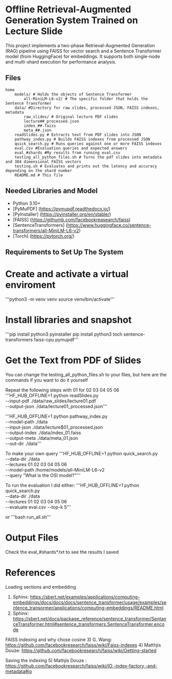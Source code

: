 # Offline Retrieval-Augmented Generation System Trained on Lecture Slide
This project implements a two-phase Retrieval-Augmented Generation (RAG) pipeline using FAISS for vector search and a Sentence Transformer model (from HuggingFace) for embeddings. It supports both single-node and multi-shard execution for performance analysis.

## Files
    home
        models/ # Holds the objects of Sentence Transformer
            all-MiniLM-L6-v2/ # The specific folder that holds the Sentence Transformer
        data/ #Directory for raw slides, processed JSON, FAISS indexes, metadata
            raw_slides/ # Original lecture PDF slides
            lecture##_processed.json
            index_##.faiss
            meta_##.json
        readSlides.py # Extracts text from PDF slides into JSON
        pathway_index.py # Builds FAISS indexes from processed JSON
        quick_search.py # Runs queries against one or more FAISS indexes
        eval.csv #Evaluation queries and expected answers
        eval_#shards #My results from running eval.csv
        testing_all_python_files.sh # Turns the pdf slides into metadata and 384 dimensional FAISS vectors
        testing.sh # Evaluates and prints out the latency and accuracy depending on the shard number
        README.md # This file

## Needed Libraries and Model
- Python 3.10+
- [PyMuPDF] (https://pymupdf.readthedocs.io/)
- [PyInstaller] (https://pyinstaller.org/en/stable/)
- [FAISS] (https://githumb.com/facebookreasearch/faiss)
- [SentenceTransformers] (https://www.huggingface.co/sentence-transformers/all-MiniLM-L6-v2)
- [Torch] (https://pytorch.org/)


## Requirements to Set Up The System
# Create and activate a virtual enviroment
'''python3 -m venv venv
source venv/bin/activate'''

# Install libraries and snapshot
'''pip install python3 pyinstaller
pip install python3 toch sentence-transformers faiss-cpu pymupdf'''

# Get the Text from PDF of Slides
You can change the testing_all_python_files.sh to your files, but here are the commands if you want to do it yourself

Repeat the following steps with 01 for 02 03 04 05 06
'''HF_HUB_OFFLINE=1 python readSlides.py \
    --input-pdf ./data/raw_slides/lecture01.pdf \
    --output-json ./data/lecture01_processed.json'''

'''HF_HUB_OFFLINE=1 python pathway_index.py \
        --model-path ./data \
        --input-json ./data/lecture$01_processed.json \
        --output-index ./data/index_01.faiss \
        --output-meta ./data/meta_01.json \
        --out-dir ./data'''

To make your own query
'''HF_HUB_OFFLINE=1 python quick_search.py \
    --data-dir ./data \
    --lectures 01 02 03 04 05 06 \
    --model-path /home/models/all-MiniLM-L6-v2 \
    --query "What is the OSI model?"'''

To run the evaluation I did either:
'''HF_HUB_OFFLINE=1 python quick_search.py \
    --data-dir ./data \
    --lectures 01 02 03 04 05 06 \
    --evaluate eval.csv
    --top-k 5'''

or
'''bash run_all.sh'''

# Output Files
Check the eval_#shards*.txt to see the results I saved

# References
Loading sections and embedding
1) Sphinx: https://sbert.net/examples/applications/computing-embeddings/docs/docs/docs/sentence_transformer/usage/examples/sentence_transormer/applications/computing-embeddings/README.html
2) Sphinx: https://sbert.net/docs/package_reference/sentence_transformer/SentanceTransformer.html#sentence_transformers.SentenceTransformer.encode

FAISS indexing and why chose cosine 
3) G. Wang: https://github.com/facebookresearch/faiss/wiki/Faiss-indexes
4) Matthjis Douze: https://github.com/facebookresearch/faiss/wiki/Getting-started

Saving the indexing
5) Mathjis Douze : https://github.com/facebookresearch/faiss/wiki/IO,-index-factory,-and-metadata#io